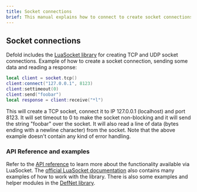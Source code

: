 ```yaml
---
title: Socket connections
brief: This manual explains how to connect to create socket connections.
---
```


## Socket connections

Defold includes the [LuaSocket library](http://w3.impa.br/~diego/software/luasocket/) for creating TCP and UDP socket connections. Example of how to create a socket connection, sending some data and reading a response:

```Lua
local client = socket.tcp()
client:connect("127.0.0.1", 8123)
client:settimeout(0)
client:send("foobar")
local response = client:receive("*l")
```

This will create a TCP socket, connect it to IP 127.0.0.1 (localhost) and port 8123. It will set timeout to 0 to make the socket non-blocking and it will send the string "foobar" over the socket. It will also read a line of data (bytes ending with a newline character) from the socket. Note that the above example doesn't contain any kind of error handling.

### API Reference and examples

Refer to the [API reference](/ref/socket/) to learn more about the functionality available via LuaSocket. The [official LuaSocket documentation](http://w3.impa.br/~diego/software/luasocket/) also contains many examples of how to work with the library. There is also some examples and helper modules in the [DefNet library](https://github.com/britzl/defnet/).
